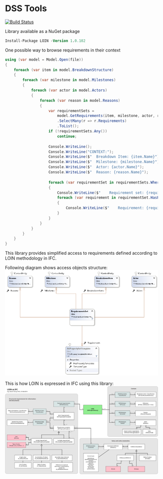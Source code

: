 # DSS Tools

[![Build Status](https://dev.azure.com/KoncepceBIM/DSSTools/_apis/build/status/KoncepceBIM.DSSTools?branchName=master)](https://dev.azure.com/KoncepceBIM/DSSTools/_build/latest?definitionId=1&branchName=master)

Library available as a NuGet package
```ps
Install-Package LOIN -Version 1.0.102
```

One possible way to browse requirements in their context

```cs
using (var model = Model.Open(file))
{
    foreach (var item in model.BreakdownStructure)
    {
        foreach (var milestone in model.Milestones)
        {
            foreach (var actor in model.Actors)
            {
                foreach (var reason in model.Reasons)
                {
                    var requirementSets = 
                        model.GetRequirements(item, milestone, actor, reason)
                        .SelectMany(r => r.Requirements)
                        .ToList();
                    if (!requirementSets.Any())
                        continue;

                    Console.WriteLine();
                    Console.WriteLine("CONTEXT:");
                    Console.WriteLine($"  Breakdown Item: {item.Name}");
                    Console.WriteLine($"  Milestone: {milestone.Name}");
                    Console.WriteLine($"  Actor: {actor.Name}");
                    Console.WriteLine($"  Reason: {reason.Name}");

                    foreach (var requirementSet in requirementSets.Where(r => r.HasPropertyTemplates.Any()))
                    {
                        Console.WriteLine($"    Requirement set: {requirementSet.Name}");
                        foreach (var requirement in requirementSet.HasPropertyTemplates)
                        {
                            Console.WriteLine($"    Requirement: {requirement.Name} ({requirement.Description})");
                        }
                    }
                }
            }
        }
    }
}

```

This library provides simplified access to requirements defined according to LOIN methodology in IFC.

Following diagram shows access objects structure:
![LOIN C# diagram](LOINDiagram.png)

This is how LOIN is expressed in IFC using this library:
![LOIN as IFC](LOIN_as_IFC_en.svg)
